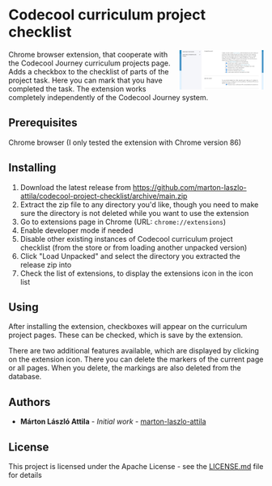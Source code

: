 # Codecool curriculum project checklist
<img src="images/screenshot.jpg" width="33%" align="right">Chrome browser extension, that cooperate with the Codecool Journey curriculum projects page. Adds a checkbox to the checklist of parts of the project task. Here you can mark that you have completed the task.
The extension works completely independently of the Codecool Journey system.

## Prerequisites

Chrome browser
(I only tested the extension with Chrome version 86)

## Installing

1. Download the latest release from
   <https://github.com/marton-laszlo-attila/codecool-project-checklist/archive/main.zip>
1. Extract the zip file to any directory you'd like, though you need to make
   sure the directory is not deleted while you want to use the extension
1. Go to extensions page in Chrome (URL: `chrome://extensions`)
1. Enable developer mode if needed
1. Disable other existing instances of Codecool curriculum project checklist (from the store or
   from loading another unpacked version)
1. Click "Load Unpacked" and select the directory you extracted the release zip
   into
1. Check the list of extensions, to display the extensions icon in the icon list

## Using

After installing the extension, checkboxes will appear on the curriculum project pages. These can be checked, which is save by the extension.

There are two additional features available, which are displayed by clicking on the extension icon. There you can delete the markers of the current page or all pages. When you delete, the markings are also deleted from the database.

## Authors

* **Márton László Attila** - *Initial work* - [marton-laszlo-attila](https://github.com/marton-laszlo-attila)

## License

This project is licensed under the Apache License - see the [LICENSE.md](LICENSE.md) file for details
